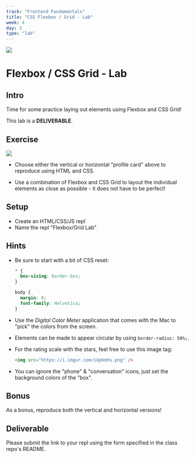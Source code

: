 ```yaml
---
track: "Frontend Fundamentals"
title: "CSS Flexbox / Grid - Lab"
week: 4
day: 3
type: "lab"
---
```


<img src="https://i.imgur.com/qsSi07H.png">

# Flexbox / CSS Grid - Lab

## Intro

Time for some practice laying out elements using Flexbox and CSS Grid!

This lab is a **DELIVERABLE**.

## Exercise

<img src="https://i.imgur.com/N4RdHqp.jpg">

- Choose either the vertical or horizontal "profile card" above to reproduce using HTML and CSS.

- Use a combination of Flexbox and CSS Grid to layout the individual elements as close as possible - it does not have to be perfect!

## Setup

- Create an HTML/CSS/JS repl
- Name the repl "Flexbox/Grid Lab"

## Hints

- Be sure to start with a bit of CSS reset:

  ```css
  * {
    box-sizing: border-box;
  }

  body {
    margin: 0;
    font-family: Helvetica;
  }
  ```

- Use the _Digital Color Meter_ application that comes with the Mac to "pick" the colors from the screen.

- Elements can be made to appear circular by using `border-radius: 50%;`.

- For the rating scale with the stars, feel free to use this image tag:

  ```html
  <img src="https://i.imgur.com/iUpkmhs.png" />
  ```

- You can ignore the "phone" & "conversation" icons, just set the background colors of the "box".

## Bonus

As a bonus, reproduce both the vertical and horizontal versions!

## Deliverable

Please submit the link to your repl using the form specified in the class repo's README.
